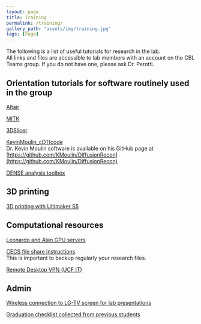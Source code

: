 ```yaml
---
layout: page
title: Training
permalink: /training/
gallery_path: "assets/img/training.jpg"
tags: [Page]
---
```


The following is a list of useful tutorials for research in the lab.\
All links and files are accessible to lab members with an account on the CBL Teams group. If you do not have one, please ask Dr. Perotti.

## Orientation tutorials for software routinely used in the group
[Altair](https://ucf.sharepoint.com/:v:/r/sites/ComputationalBiomechanicsLab_GRP/Shared%20Documents/General/Software_tutorials/Altair_software.mp4?csf=1&web=1&e=W3Fxs1)

[MITK](https://ucf.sharepoint.com/:v:/r/sites/ComputationalBiomechanicsLab_GRP/Shared%20Documents/General/Software_tutorials/MITK.mp4?csf=1&web=1&e=6AT3pi)

[3DSlicer](https://ucf.sharepoint.com/:v:/r/sites/ComputationalBiomechanicsLab_GRP/Shared%20Documents/General/Software_tutorials/Slicer3D.mp4?csf=1&web=1&e=yVi4Ds)

[KevinMoulin_cDTIcode](https://ucf.sharepoint.com/:v:/r/sites/ComputationalBiomechanicsLab_GRP/Shared%20Documents/General/Software_tutorials/Kevins_code.mp4?csf=1&web=1&e=b9TulJ)\
Dr. Kevin Moulin software is available on his GitHub page at [https://github.com/KMoulin/DiffusionRecon](https://github.com/KMoulin/DiffusionRecon)

[DENSE analysis toolbox](https://ucf.sharepoint.com/:f:/r/sites/ComputationalBiomechanicsLab_GRP/Shared%20Documents/General/Software_tutorials/DENSE_Kick_start?csf=1&web=1&e=YktdWO)

## 3D printing
[3D printing with Ultimaker S5](https://ucf.sharepoint.com/:b:/r/sites/ComputationalBiomechanicsLab_GRP/Shared%20Documents/General/3D%20Print%20with%20Ultimaker%20S5.pdf?csf=1&web=1&e=bIed8P)

## Computational resources
[Leonardo and Alan GPU servers](https://ucf.sharepoint.com/:b:/r/sites/ComputationalBiomechanicsLab_GRP/Shared%20Documents/General/Alan%20and%20Leonardo%20Basic%20Commands.pdf?csf=1&web=1&e=7aQ4x1)

[CECS file share instructions](https://ucf.sharepoint.com/:b:/r/sites/ComputationalBiomechanicsLab_GRP/Shared%20Documents/General/Mounting%20CECS%20DFS%20File%20Share.pdf?csf=1&web=1&e=Mh37Mg)\
This is important to backup regularly your research files.

[Remote Desktop VPN (UCF IT)](https://ucf.sharepoint.com/:b:/r/sites/ComputationalBiomechanicsLab_GRP/Shared%20Documents/General/RemoteDesktopVPN_UCFIT.pdf?csf=1&web=1&e=MbgmjI)

## Admin
[Wireless connection to LG-TV screen for lab presentations](https://ucf.sharepoint.com/:b:/r/sites/ComputationalBiomechanicsLab_GRP/Shared%20Documents/General/Wireless%20connection%20to%20LG-TV.pdf?csf=1&web=1&e=DeyjGY)

[Graduation checklist collected from previous students](https://ucf.sharepoint.com/:b:/r/sites/ComputationalBiomechanicsLab_GRP/Shared%20Documents/General/Graduation%20checklist.pdf?csf=1&web=1&e=VfM6ju)


